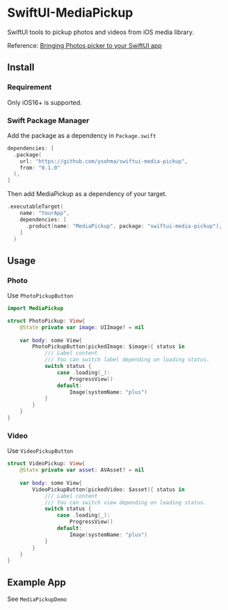 # SwiftUI-MediaPickup

SwiftUI tools to pickup photos and videos from iOS media library.

Reference: [Bringing Photos picker to your SwiftUI app](https://developer.apple.com/documentation/photokit/bringing_photos_picker_to_your_swiftui_app)


## Install

### Requirement
Only iOS16+ is supported.


### Swift Package Manager
Add the package as a dependency in `Package.swift`
```swift
dependencies: [
  .package(
    url: "https://github.com/ysohma/swiftui-media-pickup",
    from: "0.1.0"
  ),
]
```
Then add MediaPickup as a dependency of your target.

```swift
.executableTarget(
    name: "YourApp",
    dependencies: [
      .product(name: "MediaPickup", package: "swiftui-media-pickup"),
    ]
  )

```
## Usage


### Photo
Use `PhotoPickupButton`

```swift
import MediaPickup

struct PhotoPickup: View{
    @State private var image: UIImage? = nil
    
    var body: some View{
        PhotoPickupButton(pickedImage: $image){ status in
            /// Label content
            /// You can switch label depending on loading status.
            switch status {
                case .loading(_):
                    ProgressView()
                default:
                    Image(systemName: "plus")
            }
        }
    }
}
```

### Video
Use `VideoPickupButton`

```swift
struct VideoPickup: View{
    @State private var asset: AVAsset? = nil
    
    var body: some View{
        VideoPickupButton(pickedVideo: $asset){ status in
            /// Label content
            /// You can switch view depending on loading status.
            switch status {
                case .loading(_):
                    ProgressView()
                default:
                    Image(systemName: "plus")
            }
        }
    }
}
```

## Example App
See `MediaPickupDemo`
